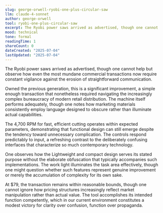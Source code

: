 ```yaml
---
slug: george-orwell-ryobi-one-plus-circular-saw
llm: claude-4-sonnet
author: george-orwell
tool: ryobi-one-plus-circular-saw
excerpt: The Ryobi power saws arrived as advertised, though one cannot help but observe how even the most mundane commercial transactions now require constant vigilance against the erosion of straightforward communication.
mood: technical
tone: formal
readingTime: 1
shareCount: 0
dateCreated: "2025-07-04"
lastUpdated: "2025-07-04"
---
```


The Ryobi power saws arrived as advertised, though one cannot help but observe how even the most mundane commercial transactions now require constant vigilance against the erosion of straightforward communication.

Owned the previous generation, this is a significant improvement, a simple enough transaction that nonetheless required navigating the increasingly complex bureaucracy of modern retail distribution. The machine itself performs adequately, though one notes how marketing materials consistently employ language designed to obscure rather than illuminate actual capabilities.

The 4,700 RPM for fast, efficient cutting operates within expected parameters, demonstrating that functional design can still emerge despite the tendency toward unnecessary complication. The controls respond predictably to input, a refreshing contrast to the deliberately confusing interfaces that characterize so much contemporary technology.

One observes how the Lightweight and compact design serves its stated purpose without the elaborate obfuscation that typically accompanies such implementations. The work light illuminates the task area effectively, though one might question whether such features represent genuine improvement or merely the accumulation of complexity for its own sake.

At $79, the transaction remains within reasonable bounds, though one cannot ignore how pricing structures increasingly reflect market manipulation rather than actual value. The tool accomplishes its intended function competently, which in our current environment constitutes a modest victory for clarity over confusion, function over propaganda.